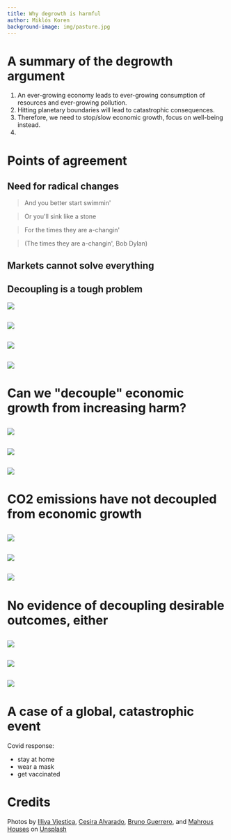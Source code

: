 ```yaml
---
title: Why degrowth is harmful
author: Miklós Koren
background-image: img/pasture.jpg
---
```


# A summary of the degrowth argument
1. An ever-growing economy leads to ever-growing consumption of resources and ever-growing pollution.
2. Hitting planetary boundaries will lead to catastrophic consequences.
3. Therefore, we need to stop/slow economic growth, focus on well-being instead.
4. 


# Points of agreement
## Need for radical changes

> And you better start swimmin'

> Or you'll sink like a stone

> For the times they are a-changin'

>    (The times they are a-changin', Bob Dylan)

## Markets cannot solve everything

## Decoupling is a tough problem

![](img/meme1.jpg)

##
![](img/meme2.jpg)

##
![](img/meme1a.jpg)

##
![](img/meme1b.jpg)


# Can we "decouple" economic growth from increasing harm?

##
![](img/movies1.jpg)

##
![](img/movies2.jpg)

##
![](img/movies3.jpg)

# CO2 emissions have not decoupled from economic growth
##
![](img/pollution1900.png)

##
![](img/pollution1972.png)

##
![](img/pollution2020.png)

# No evidence of decoupling desirable outcomes, either
##
![](img/life1900.png)

##
![](img/life1972.png)

##
![](img/life2020.png)

# A case of a global, catastrophic event

Covid response:
- stay at home
- wear a mask
- get vaccinated


# Credits

Photos by <a href="https://unsplash.com/@illiyapresents?utm_content=creditCopyText&utm_medium=referral&utm_source=unsplash">Illiya Vjestica</a>, <a href="https://unsplash.com/@cesiraalvarado?utm_content=creditCopyText&utm_medium=referral&utm_source=unsplash">Cesira Alvarado</a>, <a href="https://unsplash.com/@pray4bokeh?utm_content=creditCopyText&utm_medium=referral&utm_source=unsplash">Bruno Guerrero</a>, and  <a href="https://unsplash.com/@mahrous_houses?utm_content=creditCopyText&utm_medium=referral&utm_source=unsplash">Mahrous Houses</a> on <a href="https://unsplash.com/photos/black-flat-screen-tv-turned-on-near-brown-brick-wall-GHX68AmE1gQ?utm_content=creditCopyText&utm_medium=referral&utm_source=unsplash">Unsplash</a>
